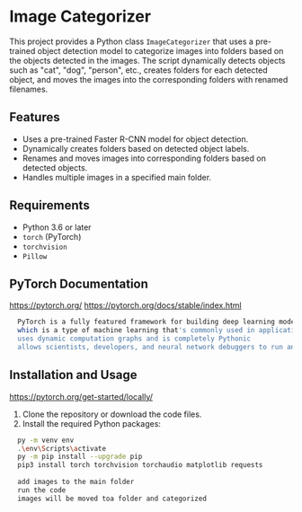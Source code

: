 # Image Categorizer

This project provides a Python class `ImageCategorizer` that uses a pre-trained object detection model to categorize images into folders based on the objects detected in the images. The script dynamically detects objects such as "cat", "dog", "person", etc., creates folders for each detected object, and moves the images into the corresponding folders with renamed filenames.

## Features

- Uses a pre-trained Faster R-CNN model for object detection.
- Dynamically creates folders based on detected object labels.
- Renames and moves images into corresponding folders based on detected objects.
- Handles multiple images in a specified main folder.

## Requirements

- Python 3.6 or later
- `torch` (PyTorch)
- `torchvision`
- `Pillow`

## PyTorch Documentation
https://pytorch.org/
https://pytorch.org/docs/stable/index.html
```bash
  PyTorch is a fully featured framework for building deep learning models
  which is a type of machine learning that's commonly used in applications like image recognition and language processing
  uses dynamic computation graphs and is completely Pythonic
  allows scientists, developers, and neural network debuggers to run and test portions of the code in real-time
```

## Installation and Usage
https://pytorch.org/get-started/locally/

1. Clone the repository or download the code files.
2. Install the required Python packages:
```bash
  py -m venv env
  .\env\Scripts\activate
  py -m pip install --upgrade pip
  pip3 install torch torchvision torchaudio matplotlib requests
  
  add images to the main folder 
  run the code
  images will be moved toa folder and categorized
```

